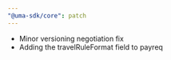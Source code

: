 ```yaml
---
"@uma-sdk/core": patch
---
```


- Minor versioning negotiation fix
- Adding the travelRuleFormat field to payreq
